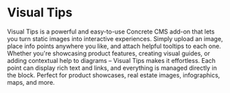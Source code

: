 # Visual Tips 

Visual Tips is a powerful and easy-to-use Concrete CMS add-on that lets you turn static images into interactive experiences. Simply upload an image, place info points anywhere you like, and attach helpful tooltips to each one. Whether you're showcasing product features, creating visual guides, or adding contextual help to diagrams – Visual Tips makes it effortless. Each point can display rich text and links, and everything is managed directly in the block. Perfect for product showcases, real estate images, infographics, maps, and more.